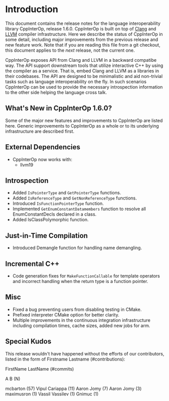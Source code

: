 # Introduction

This document contains the release notes for the language interoperability
library CppInterOp, release 1.6.0. CppInterOp is built on top of
[Clang](http://clang.llvm.org) and [LLVM](http://llvm.org%3E) compiler
infrastructure. Here we describe the status of CppInterOp in some detail,
including major improvements from the previous release and new feature work.
Note that if you are reading this file from a git checkout, this document
applies to the *next* release, not the current one.

CppInterOp exposes API from Clang and LLVM in a backward compatibe way. The API
support downstream tools that utilize interactive C++ by using the compiler as
a service. That is, embed Clang and LLVM as a libraries in their codebases. The
API are designed to be minimalistic and aid non-trivial tasks such as language
interoperability on the fly. In such scenarios CppInterOp can be used to provide
the necessary introspection information to the other side helping the language
cross talk.

## What's New in CppInterOp 1.6.0?

Some of the major new features and improvements to CppInterOp are listed here.
Generic improvements to CppInterOp as a whole or to its underlying
infrastructure are described first.

## External Dependencies

- CppInterOp now works with:
  - llvm19

## Introspection

- Added `IsPointerType` and `GetPointerType` functions.
- Added `IsReferenceType` and `GetNonReferenceType` functions.
- Introduced `IsFunctionPointerType` function.
- Implemented `GetEnumConstantDatamembers` function to resolve all
  EnumConstantDecls declared in a class.
- Added IsClassPolymorphic function.


## Just-in-Time Compilation

- Introduced Demangle function for handling name demangling.


## Incremental C++

- Code generation fixes for `MakeFunctionCallable` for template operators and
  incorrect handling when the return type is a function pointer.

## Misc

- Fixed a bug preventing users from disabling testing in CMake.
- Prefixed interpreter CMake option for better clarity.
- Multiple improvements in the continuous integration infrastructure including
  compilation times, cache sizes, added new jobs for arm.

## Special Kudos

This release wouldn't have happened without the efforts of our contributors,
listed in the form of Firstname Lastname (#contributions):

FirstName LastName (#commits)

A B (N)

mcbarton (57)
Vipul Cariappa (11)
Aaron Jomy (7)
Aaron  Jomy (3)
maximusron (1)
Vassil Vassilev (1)
Gnimuc (1)
